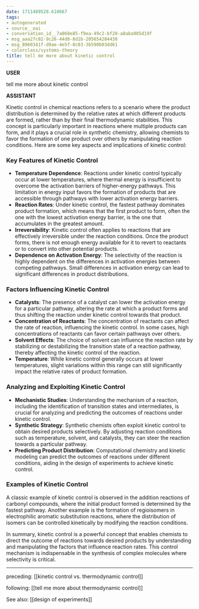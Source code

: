 ```yaml
---
date: 1711489528.610667
tags:
- autogenerated
- source__oai
- conversation_id__7a068e85-f9ea-49c2-bf20-a8aba985d19f
- msg_aaa27c02-9c26-44d8-8d1b-205654284430
- msg_8960341f-d9ae-4e5f-8c03-3b590b03dd61
- colorclass/systems-theory
title: tell me more about kinetic control
---
```


**USER**

tell me more about kinetic control


**ASSISTANT**

Kinetic control in chemical reactions refers to a scenario where the product distribution is determined by the relative rates at which different products are formed, rather than by their final thermodynamic stabilities. This concept is particularly important in reactions where multiple products can form, and it plays a crucial role in synthetic chemistry, allowing chemists to favor the formation of one product over others by manipulating reaction conditions. Here are some key aspects and implications of kinetic control:

### Key Features of Kinetic Control

- **Temperature Dependence**: Reactions under kinetic control typically occur at lower temperatures, where thermal energy is insufficient to overcome the activation barriers of higher-energy pathways. This limitation in energy input favors the formation of products that are accessible through pathways with lower activation energy barriers.
- **Reaction Rates**: Under kinetic control, the fastest pathway dominates product formation, which means that the first product to form, often the one with the lowest activation energy barrier, is the one that accumulates in the greatest amount.
- **Irreversibility**: Kinetic control often applies to reactions that are effectively irreversible under the reaction conditions. Once the product forms, there is not enough energy available for it to revert to reactants or to convert into other potential products.
- **Dependence on Activation Energy**: The selectivity of the reaction is highly dependent on the differences in activation energies between competing pathways. Small differences in activation energy can lead to significant differences in product distributions.

### Factors Influencing Kinetic Control

- **Catalysts**: The presence of a catalyst can lower the activation energy for a particular pathway, altering the rate at which a product forms and thus shifting the reaction under kinetic control towards that product.
- **Concentration of Reactants**: The concentration of reactants can affect the rate of reaction, influencing the kinetic control. In some cases, high concentrations of reactants can favor certain pathways over others.
- **Solvent Effects**: The choice of solvent can influence the reaction rate by stabilizing or destabilizing the transition state of a reaction pathway, thereby affecting the kinetic control of the reaction.
- **Temperature**: While kinetic control generally occurs at lower temperatures, slight variations within this range can still significantly impact the relative rates of product formation.

### Analyzing and Exploiting Kinetic Control

- **Mechanistic Studies**: Understanding the mechanism of a reaction, including the identification of transition states and intermediates, is crucial for analyzing and predicting the outcomes of reactions under kinetic control.
- **Synthetic Strategy**: Synthetic chemists often exploit kinetic control to obtain desired products selectively. By adjusting reaction conditions such as temperature, solvent, and catalysts, they can steer the reaction towards a particular pathway.
- **Predicting Product Distribution**: Computational chemistry and kinetic modeling can predict the outcomes of reactions under different conditions, aiding in the design of experiments to achieve kinetic control.

### Examples of Kinetic Control

A classic example of kinetic control is observed in the addition reactions of carbonyl compounds, where the initial product formed is determined by the fastest pathway. Another example is the formation of regioisomers in electrophilic aromatic substitution reactions, where the distribution of isomers can be controlled kinetically by modifying the reaction conditions.

In summary, kinetic control is a powerful concept that enables chemists to direct the outcome of reactions towards desired products by understanding and manipulating the factors that influence reaction rates. This control mechanism is indispensable in the synthesis of complex molecules where selectivity is critical.


---

preceding: [[kinetic control vs. thermodynamic control]]  


following: [[tell me more about thermodynamic control]]

See also: [[design of experiments]]